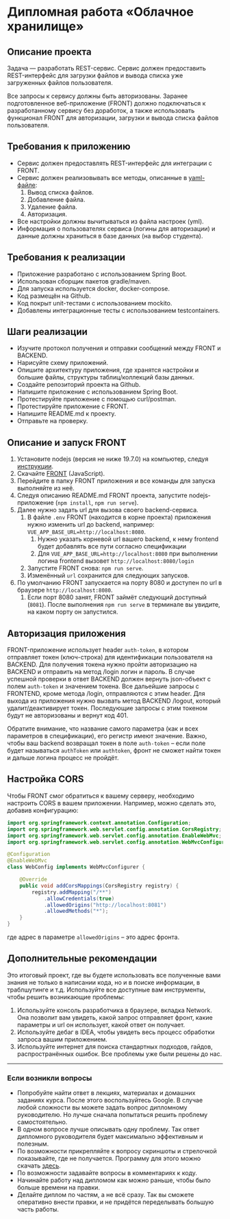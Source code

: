 # Дипломная работа «Облачное хранилище»

## Описание проекта

Задача — разработать REST-сервис. Сервис должен предоставить REST-интерфейс для загрузки файлов и вывода списка уже загруженных файлов пользователя.

Все запросы к сервису должны быть авторизованы. Заранее подготовленное веб-приложение (FRONT) должно подключаться к разработанному сервису без доработок,
а также использовать функционал FRONT для авторизации, загрузки и вывода списка файлов пользователя.

## Требования к приложению

- Сервис должен предоставлять REST-интерфейс для интеграции с FRONT.
- Сервис должен реализовывать все методы, описанные в [yaml-файле](./CloudServiceSpecification.yaml):
    1. Вывод списка файлов.
    2. Добавление файла.
    3. Удаление файла.
    4. Авторизация.
- Все настройки должны вычитываться из файла настроек (yml).
- Информация о пользователях сервиса (логины для авторизации) и данные должны храниться в базе данных (на выбор студента).

## Требования к реализации

- Приложение разработано с использованием Spring Boot.
- Использован сборщик пакетов gradle/maven.
- Для запуска используется docker, docker-compose.
- Код размещён на Github.
- Код покрыт unit-тестами с использованием mockito.
- Добавлены интеграционные тесты с использованием testcontainers.

## Шаги реализации

- Изучите протокол получения и отправки сообщений между FRONT и BACKEND.
- Нарисуйте схему приложений.
- Опишите архитектуру приложения, где хранятся настройки и большие файлы, структуры таблиц/коллекций базы данных.
- Создайте репозиторий проекта на Github.
- Напишите приложение с использованием Spring Boot.
- Протестируйте приложение с помощью curl/postman.
- Протестируйте приложение с FRONT.
- Напишите README.md к проекту.
- Отправьте на проверку.

## Описание и запуск FRONT

1. Установите nodejs (версия не ниже 19.7.0) на компьютер, следуя [инструкции](https://nodejs.org/ru/download/current/).
2. Скачайте [FRONT](./netology-diplom-frontend) (JavaScript).
3. Перейдите в папку FRONT приложения и все команды для запуска выполняйте из неё.
4. Следуя описанию README.md FRONT проекта, запустите nodejs-приложение (`npm install`, `npm run serve`).
5. Далее нужно задать url для вызова своего backend-сервиса.
    1. В файле `.env` FRONT (находится в корне проекта) приложения нужно изменить url до backend, например: `VUE_APP_BASE_URL=http://localhost:8080`.
        1. Нужно указать корневой url вашего backend, к нему frontend будет добавлять все пути согласно спецификации
        2. Для `VUE_APP_BASE_URL=http://localhost:8080` при выполнении логина frontend вызовет `http://localhost:8080/login`
    2. Запустите FRONT снова: `npm run serve`.
    3. Изменённый `url` сохранится для следующих запусков.
6. По умолчанию FRONT запускается на порту 8080 и доступен по url в браузере `http://localhost:8080`.
    1. Если порт 8080 занят, FRONT займёт следующий доступный (`8081`). После выполнения `npm run serve` в терминале вы увидите, на каком порту он запустился.

## Авторизация приложения

FRONT-приложение использует header `auth-token`, в котором отправляет токен (ключ-строка) для идентификации пользователя на BACKEND.
Для получения токена нужно пройти авторизацию на BACKEND и отправить на метод /login логин и пароль. В случае успешной проверки в ответ BACKEND должен вернуть json-объект
с полем `auth-token` и значением токена. Все дальейшие запросы с FRONTEND, кроме метода /login, отправляются с этим header.
Для выхода из приложения нужно вызвать метод BACKEND /logout, который удалит/деактивирует токен. Последующие запросы с этим токеном будут не авторизованы и вернут код 401.

Обратите внимание, что название самого параметра (как и всех параметров в спецификации), его регистр имеют значение.
Важно, чтобы ваш backend возвращал токен в поле `auth-token` – если поле будет называться `authToken` или `authtoken`, фронт не сможет найти токен и дальше логина процесс не пройдёт.

## Настройка CORS

Чтобы FRONT смог обратиться к вашему серверу, необходимо настроить CORS в вашем приложении. Например, можно сделать это, добавив конфигурацию:
```java
import org.springframework.context.annotation.Configuration;
import org.springframework.web.servlet.config.annotation.CorsRegistry;
import org.springframework.web.servlet.config.annotation.EnableWebMvc;
import org.springframework.web.servlet.config.annotation.WebMvcConfigurer;

@Configuration
@EnableWebMvc
class WebConfig implements WebMvcConfigurer {

    @Override
    public void addCorsMappings(CorsRegistry registry) {
        registry.addMapping("/**")
            .allowCredentials(true)
            .allowedOrigins("http://localhost:8081")
            .allowedMethods("*");
    }
}
```
где адрес в параметре `allowedOrigins` – это адрес фронта.

## Дополнительные рекомендации

Это итоговый проект, где вы будете использовать все полученные вами знания не только в написании кода, но и в поиске информации, в траблшутинге и т.д.
Используйте все доступные вам инструменты, чтобы решить возникающие проблемы:
1) Используйте консоль разработчика в браузере, вкладка Network. Она позволит вам увидеть, какой запрос отправляет фронт, какие параметры и url он использует, какой ответ он получает.
2) Используйте дебаг в IDEA, чтобы увидеть весь процесс обработки запроса вашим приложением.
3) Используйте интернет для поиска стандартных подходов, гайдов, распространённых ошибок. Все проблемы уже были решены до нас.
____________


### Если возникли вопросы

- Попробуйте найти ответ в лекциях, материалах и домашних заданиях курса. После этого воспользуйтесь Google. В случае любой сложности вы можете задать вопрос дипломному руководителю. Но лучше сначала попытаться решить проблему самостоятельно.
- В одном вопросе лучше описывать одну проблему. Так ответ дипломного руководителя будет максимально эффективным и полезным.
- По возможности прикрепляйте к вопросу скриншоты и стрелочкой показывайте, где не получается. Программу для этого можно скачать [здесь](https://app.prntscr.com/ru/).
- По возможности задавайте вопросы в комментариях к коду.
- Начинайте работу над дипломом как можно раньше, чтобы было больше времени на правки.
- Делайте диплом по частям, а не всё сразу. Так вы сможете оперативно внести правки, и не придётся переделывать большую часть работы. 